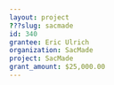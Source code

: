 ```yaml
---
layout: project 
???slug: sacmade
id: 340
grantee: Eric Ulrich
organization: SacMade
project: SacMade
grant_amount: $25,000.00 
---
```

